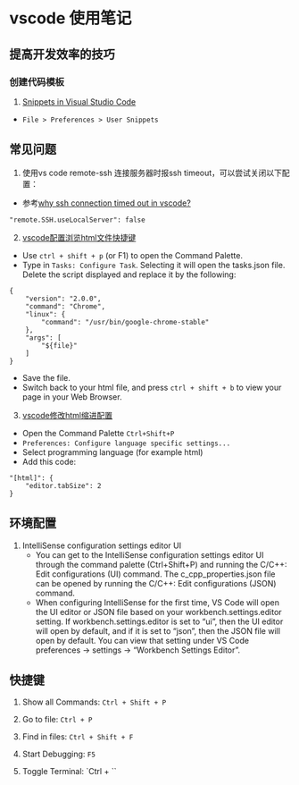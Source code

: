 # vscode 使用笔记

## 提高开发效率的技巧

### 创建代码模板

1. [Snippets in Visual Studio Code][snippets]
  - `File > Preferences > User Snippets`

  [snippets]: https://code.visualstudio.com/docs/editor/userdefinedsnippets

## 常见问题

1. 使用vs code remote-ssh 连接服务器时报ssh timeout，可以尝试关闭以下配置：
  - 参考[why ssh connection timed out in vscode?](https://stackoverflow.com/questions/59978826/why-ssh-connection-timed-out-in-vscode)
```
"remote.SSH.useLocalServer": false
```

2. [vscode配置浏览html文件快捷键][html_preview]
  - Use `ctrl + shift + p` (or F1) to open the Command Palette.
  - Type in `Tasks: Configure Task`. Selecting it will open the tasks.json file. Delete the script displayed and replace it by the following:
  ```
  {
      "version": "2.0.0",
      "command": "Chrome",
      "linux": {
          "command": "/usr/bin/google-chrome-stable"
      },
      "args": [
          "${file}"
      ]
  }
  ```
  - Save the file.
  - Switch back to your html file, and press `ctrl + shift + b` to view your page in your Web Browser.

  [html_preview]: https://stackoverflow.com/questions/30039512/how-to-view-an-html-file-in-the-browser-with-visual-studio-code

3. [vscode修改html缩进配置][html_indent]
  - Open the Command Palette `Ctrl+Shift+P`
  - `Preferences: Configure language specific settings...`
  - Select programming language (for example html)
  - Add this code:
  ```
  "[html]": {
      "editor.tabSize": 2
  }
  ```

  [html_indent]: https://stackoverflow.com/questions/34174207/how-to-change-indentation-in-visual-studio-code

## 环境配置

1. IntelliSense configuration settings editor UI
    - You can get to the IntelliSense configuration settings editor UI through the command palette (Ctrl+Shift+P) and running the C/C++: Edit configurations (UI) command. The c_cpp_properties.json file can be opened by running the C/C++: Edit configurations (JSON) command. 
    - When configuring IntelliSense for the first time, VS Code will open the UI editor or JSON file based on your workbench.settings.editor setting. If workbench.settings.editor is set to “ui”, then the UI editor will open by default, and if it is set to “json”, then the JSON file will open by default. You can view that setting under VS Code preferences → settings → “Workbench Settings Editor”.

## 快捷键

1. Show all Commands: `Ctrl + Shift + P`

2. Go to file: `Ctrl + P`

3. Find in files: `Ctrl + Shift + F`

4. Start Debugging: `F5`

5. Toggle Terminal: `Ctrl + \``
